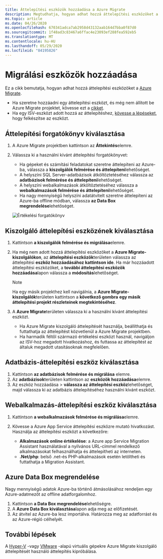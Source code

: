```yaml
---
title: Áttelepítési eszközök hozzáadása a Azure Migrate
description: Megtudhatja, hogyan adhat hozzá áttelepítési eszközöket a Azure Migrate.
ms.topic: article
ms.date: 04/26/2020
ms.openlocfilehash: 670341adca7ab2958d43132aab164d7bba0f87d0
ms.sourcegitcommit: 1f48ad3c83467a6ffac4e23093ef288fea592eb5
ms.translationtype: MT
ms.contentlocale: hu-HU
ms.lasthandoff: 05/29/2020
ms.locfileid: "84195826"
---
```

# <a name="add-migration-tools"></a>Migrálási eszközök hozzáadása

Ez a cikk bemutatja, hogyan adhat hozzá áttelepítési eszközöket a [Azure Migrate](migrate-overview.md).

- Ha szeretne hozzáadni egy áttelepítési eszközt, és még nem állított be Azure Migrate projektet, kövesse ezt a [cikket](how-to-add-tool-first-time.md).
- Ha egy ISV-eszközt adott hozzá az áttelepítéshez, [kövesse a lépéseket](prepare-isv-movere.md), hogy felkészítse az eszközt.

## <a name="select-a-migration-scenario"></a>Áttelepítési forgatókönyv kiválasztása

1. A Azure Migrate projektben kattintson az **Áttekintés**elemre.
2. Válassza ki a használni kívánt áttelepítési forgatókönyvet:

    - Ha gépeket és számítási feladatokat szeretne áttelepíteni az Azure-ba, válassza a **kiszolgálók felmérése és áttelepíteni**lehetőséget.
    - A helyszíni SQL Server-adatbázisok átköltöztetéséhez válassza az **adatbázisok felmérése és áttelepíteni**lehetőséget.
    - A helyszíni webalkalmazások átköltöztetéséhez válassza a **webalkalmazások felmérése és áttelepíteni**lehetőséget.
    - Ha nagy mennyiségű helyszíni adatátvitelt szeretne áttelepíteni az Azure-ba offline módban, válassza **az Data Box megrendelése**lehetőséget.

    ![Értékelési forgatókönyv](./media/how-to-migrate/assess-scenario.png)

## <a name="select-a-server-migration-tool"></a>Kiszolgáló áttelepítési eszközének kiválasztása

1. Kattintson **a kiszolgálók felmérése és migrálása**elemre.
2. Ha még nem adott hozzá áttelepítési eszközöket a **Azure Migrate-kiszolgálókon**, az **áttelepítési eszközök**területen válassza az áttelepítési **eszköz hozzáadásához kattintson ide**. Ha már hozzáadott áttelepítési eszközöket, a **további áttelepítési eszközök hozzáadása**lapon válassza a **módosítás**lehetőséget.

    > [!NOTE]
    > Ha egy másik projekthez kell navigálnia, a **Azure Migrate-kiszolgálók**területen kattintson a **következő gombra** **egy másik áttelepítési projekt részleteinek megtekintéséhez**.

3. A **Azure Migrate**területen válassza ki a használni kívánt áttelepítési eszközt.
    - Ha Azure Migrate kiszolgáló áttelepítését használja, beállíthatja és futtathatja az áttelepítést közvetlenül a Azure Migrate projektben.
    - Ha harmadik féltől származó értékelési eszközt használ, navigáljon az ISV-hoz megadott hivatkozáshoz, és futtassa az áttelepítést az általuk megadott utasításoknak megfelelően.

## <a name="select-a-database-migration-tool"></a>Adatbázis-áttelepítési eszköz kiválasztása

1. Kattintson **az adatbázisok felmérése és migrálása** elemre.
2. Az **adatbázisok**területen kattintson az **eszközök hozzáadása**elemre.
3. Az eszköz hozzáadása > **válassza az áttelepítési eszköz**lehetőséget, majd válassza ki az adatbázis áttelepítéséhez használni kívánt eszközt.

## <a name="select-a-web-app-migration-tool"></a>Webalkalmazás-áttelepítési eszköz kiválasztása

1. Kattintson **a webalkalmazások felmérése és migrálása**elemre.
2. Kövesse a Azure App Service áttelepítési eszközre mutató hivatkozást. Használja az áttelepítési eszközt a következőre:

    - **Alkalmazások online értékelése**: a Azure app Service Migration Assistant használatával a nyilvános URL-címmel rendelkező alkalmazásokat felhasználhatja és áttelepítheti az interneten.
    - **.Net/php**: belső .net-és PHP-alkalmazások esetén letöltheti és futtathatja a Migration Assistant.

## <a name="order-an-azure-data-box"></a>Azure Data Box megrendelése

Nagy mennyiségű adatok Azure-ba történő átmásolásához rendeljen egy Azure-adatmezőt az offline adatforgalomhoz.

1. Kattintson **a Data Box megrendelése**lehetőségre.
2. A **Azure Data Box kiválasztása**lapon adja meg az előfizetését. 
3. Az átvitel az Azure-ba lesz importálva. Határozza meg az adatforrást és az Azure-régió célhelyét.

## <a name="next-steps"></a>További lépések

A [Hyper-V](tutorial-migrate-hyper-v.md) -vagy [VMware](tutorial-migrate-vmware.md) -alapú virtuális gépekre Azure Migrate kiszolgáló áttelepítését használó áttelepítés kipróbálása.
